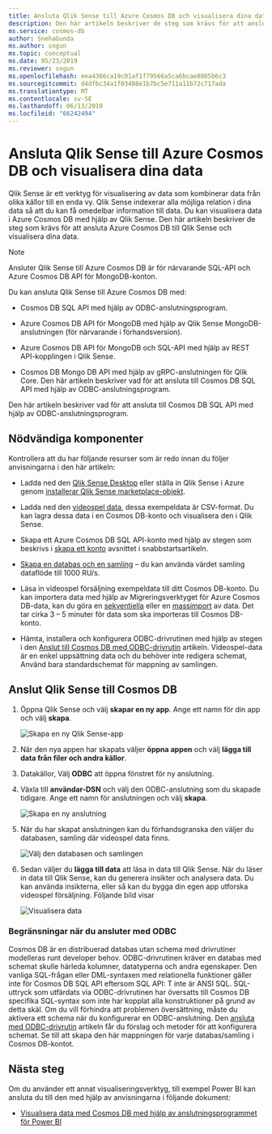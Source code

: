 ```yaml
---
title: Ansluta Qlik Sense till Azure Cosmos DB och visualisera dina data
description: Den här artikeln beskriver de steg som krävs för att ansluta Azure Cosmos DB till Qlik Sense och visualisera dina data.
ms.service: cosmos-db
author: SnehaGunda
ms.author: sngun
ms.topic: conceptual
ms.date: 05/23/2019
ms.reviewer: sngun
ms.openlocfilehash: eea4366ca19c01af1f79566a5ca6bcae8805b6c3
ms.sourcegitcommit: d4dfbc34a1f03488e1b7bc5e711a11b72c717ada
ms.translationtype: MT
ms.contentlocale: sv-SE
ms.lasthandoff: 06/13/2019
ms.locfileid: "66242494"
---
```

# <a name="connect-qlik-sense-to-azure-cosmos-db-and-visualize-your-data"></a>Ansluta Qlik Sense till Azure Cosmos DB och visualisera dina data

Qlik Sense är ett verktyg för visualisering av data som kombinerar data från olika källor till en enda vy. Qlik Sense indexerar alla möjliga relation i dina data så att du kan få omedelbar information till data. Du kan visualisera data i Azure Cosmos DB med hjälp av Qlik Sense. Den här artikeln beskriver de steg som krävs för att ansluta Azure Cosmos DB till Qlik Sense och visualisera dina data. 

> [!NOTE]
> Ansluter Qlik Sense till Azure Cosmos DB är för närvarande SQL-API och Azure Cosmos DB API för MongoDB-konton.

Du kan ansluta Qlik Sense till Azure Cosmos DB med:

* Cosmos DB SQL API med hjälp av ODBC-anslutningsprogram.

* Azure Cosmos DB API för MongoDB med hjälp av Qlik Sense MongoDB-anslutningen (för närvarande i förhandsversion).

* Azure Cosmos DB API för MongoDB och SQL-API med hjälp av REST API-kopplingen i Qlik Sense.

* Cosmos DB Mongo DB API med hjälp av gRPC-anslutningen för Qlik Core.
Den här artikeln beskriver vad för att ansluta till Cosmos DB SQL API med hjälp av ODBC-anslutningsprogram.

Den här artikeln beskriver vad för att ansluta till Cosmos DB SQL API med hjälp av ODBC-anslutningsprogram.

## <a name="prerequisites"></a>Nödvändiga komponenter

Kontrollera att du har följande resurser som är redo innan du följer anvisningarna i den här artikeln:

* Ladda ned den [Qlik Sense Desktop](https://www.qlik.com/us/try-or-buy/download-qlik-sense) eller ställa in Qlik Sense i Azure genom [installerar Qlik Sense marketplace-objekt](https://azuremarketplace.microsoft.com/marketplace/apps/qlik.qlik-sense).

* Ladda ned den [videospel data](https://www.kaggle.com/gregorut/videogamesales), dessa exempeldata är CSV-format. Du kan lagra dessa data i en Cosmos DB-konto och visualisera den i Qlik Sense.

* Skapa ett Azure Cosmos DB SQL API-konto med hjälp av stegen som beskrivs i [skapa ett konto](create-sql-api-dotnet.md#create-account) avsnittet i snabbstartsartikeln.

* [Skapa en databas och en samling](create-sql-api-dotnet.md#create-collection-database) – du kan använda värdet samling dataflöde till 1000 RU/s. 

* Läsa in videospel försäljning exempeldata till ditt Cosmos DB-konto. Du kan importera data med hjälp av Migreringsverktyget för Azure Cosmos DB-data, kan du göra en [sekventiella](import-data.md#SQLSeqTarget) eller en [massimport](import-data.md#SQLBulkTarget) av data. Det tar cirka 3 – 5 minuter för data som ska importeras till Cosmos DB-konto.

* Hämta, installera och konfigurera ODBC-drivrutinen med hjälp av stegen i den [Anslut till Cosmos DB med ODBC-drivrutin](odbc-driver.md) artikeln. Videospel-data är en enkel uppsättning data och du behöver inte redigera schemat, Använd bara standardschemat för mappning av samlingen.

## <a name="connect-qlik-sense-to-cosmos-db"></a>Anslut Qlik Sense till Cosmos DB

1. Öppna Qlik Sense och välj **skapar en ny app**. Ange ett namn för din app och välj **skapa**.

   ![Skapa en ny Qlik Sense-app](./media/visualize-qlik-sense/create-new-qlik-sense-app.png)

2. När den nya appen har skapats väljer **öppna appen** och välj **lägga till data från filer och andra källor**. 

3. Datakällor, Välj **ODBC** att öppna fönstret för ny anslutning. 

4. Växla till **användar-DSN** och välj den ODBC-anslutning som du skapade tidigare. Ange ett namn för anslutningen och välj **skapa**. 

   ![Skapa en ny anslutning](./media/visualize-qlik-sense/create-new-connection.png)

5. När du har skapat anslutningen kan du förhandsgranska den väljer du databasen, samling där videospel data finns.

   ![Välj den databasen och samlingen](./media/visualize-qlik-sense/choose-database-and-collection.png) 

6. Sedan väljer du **lägga till data** att läsa in data till Qlik Sense. När du läser in data till Qlik Sense, kan du generera insikter och analysera data. Du kan använda insikterna, eller så kan du bygga din egen app utforska videospel försäljning. Följande bild visar 

   ![Visualisera data](./media/visualize-qlik-sense/visualize-data.png)

### <a name="limitations-when-connecting-with-odbc"></a>Begränsningar när du ansluter med ODBC 

Cosmos DB är en distribuerad databas utan schema med drivrutiner modelleras runt developer behov. ODBC-drivrutinen kräver en databas med schemat skulle härleda kolumner, datatyperna och andra egenskaper. Den vanliga SQL-frågan eller DML-syntaxen med relationella funktioner gäller inte för Cosmos DB SQL API eftersom SQL API: T inte är ANSI SQL. SQL-uttryck som utfärdats via ODBC-drivrutinen har översatts till Cosmos DB specifika SQL-syntax som inte har kopplat alla konstruktioner på grund av detta skäl. Om du vill förhindra att problemen översättning, måste du aktivera ett schema när du konfigurerar en ODBC-anslutning. Den [ansluta med ODBC-drivrutin](odbc-driver.md) artikeln får du förslag och metoder för att konfigurera schemat. Se till att skapa den här mappningen för varje databas/samling i Cosmos DB-kontot.

## <a name="next-steps"></a>Nästa steg

Om du använder ett annat visualiseringsverktyg, till exempel Power BI kan ansluta du till den med hjälp av anvisningarna i följande dokument:

* [Visualisera data med Cosmos DB med hjälp av anslutningsprogrammet för Power BI](powerbi-visualize.md)
